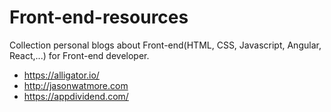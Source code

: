 # Front-end-resources

Collection personal blogs about Front-end(HTML, CSS, Javascript, Angular, React,...) for Front-end developer.

- https://alligator.io/
- http://jasonwatmore.com
- https://appdividend.com/

